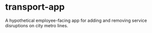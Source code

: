 # transport-app
A hypothetical employee-facing app for adding and removing service disruptions on city metro lines.
